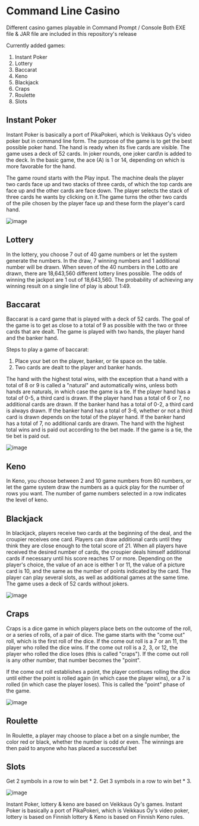# Command Line Casino
Different casino games playable in Command Prompt / Console
Both EXE file & JAR file are included in this repository's release

Currently added games:
  1. Instant Poker
  2. Lottery
  3. Baccarat
  4. Keno
  5. Blackjack
  6. Craps
  7. Roulette
  8. Slots
  
## Instant Poker

Instant Poker is basically a port of PikaPokeri, which is Veikkaus Oy's video poker but in command line form. The purpose of the game is to get the best possible poker hand. The hand is ready when its five cards are visible. The game uses a deck of 52 cards. In joker rounds, one joker card\n is added to the deck. In the basic game, the ace (A) is 1 or 14, depending on which is more favorable for the hand.

The game round starts with the Play input. The machine deals the player two cards face up and two stacks of three cards, of which the top cards are face up and the other cards are face down. The player selects the stack of three cards he wants by clicking on it.The game turns the other two cards of the pile chosen by the player face up and these form the player's card hand.

  ![image](https://user-images.githubusercontent.com/72817588/210278865-b334b802-4b7f-4a88-9b3f-b5fa1df0d773.png)

## Lottery

In the lottery, you choose 7 out of 40 game numbers or let the system generate the numbers. In the draw, 7 winning numbers and 1 additional number will be drawn. When seven of the 40 numbers in the Lotto are drawn, there are 18,643,560 different lottery lines possible. The odds of winning the jackpot are 1 out of 18,643,560. The probability of achieving any winning result on a single line of play is about 1:49.

## Baccarat

Baccarat is a card game that is played with a deck of 52 cards. The goal of the game is to get as close to a total of 9 as possible with the two or three cards that are dealt. The game is played with two hands, the player hand and the banker hand.

Steps to play a game of baccarat:
1. Place your bet on the player, banker, or tie space on the table.
2. Two cards are dealt to the player and banker hands. 

The hand with the highest total wins, with the exception that a hand with a total of 8 or 9 is called a "natural" and automatically wins, unless both hands are naturals, in which case the game is a tie. If the player hand has a total of 0-5, a third card is drawn. If the player hand has a total of 6 or 7, no additional cards are drawn. If the banker hand has a total of 0-2, a third card is always drawn. If the banker hand has a total of 3-6, whether or not a third card is drawn depends on the total of the player hand. If the banker hand has a total of 7, no additional cards are drawn. The hand with the highest total wins and is paid out according to the bet made. If the game is a tie, the tie bet is paid out.

![image](https://user-images.githubusercontent.com/72817588/210279171-df9071b4-c4bd-4a62-b0cd-b6f115f119ee.png)

## Keno

In Keno, you choose between 2 and 10 game numbers from 80 numbers, or let the game system draw the numbers as a quick play for the number of rows you want. The number of game numbers selected in a row indicates the level of keno.

## Blackjack

In blackjack, players receive two cards at the beginning of the deal, and the croupier receives one card. Players can draw additional cards until they think they are close enough to the total score of 21. When all players have received the desired number of cards, the croupier deals himself additional cards if necessary until his score reaches 17 or more. Depending on the player's choice, the value of an ace is either 1 or 11, the value of a picture card is 10, and the same as the number of points indicated by the card. The player can play several slots, as well as additional games at the same time. The game uses a deck of 52 cards without jokers.

![image](https://user-images.githubusercontent.com/72817588/210279300-e10edda7-9c95-4ad1-af37-a38d0861055b.png)

## Craps

Craps is a dice game in which players place bets on the outcome of the roll, or a series of rolls, of a pair of dice. The game starts with the "come out" roll, which is the first roll of the dice. If the come out roll is a 7 or an 11, the player who rolled the dice wins. If the come out roll is a 2, 3, or 12, the player who rolled the dice loses (this is called "craps"). If the come out roll is any other number, that number becomes the "point".

If the come out roll establishes a point, the player continues rolling the dice until either the point is rolled again (in which case the player wins), or a 7 is rolled (in which case the player loses). This is called the "point" phase of the game.

![image](https://user-images.githubusercontent.com/72817588/210279337-90085e2a-aa51-4367-9ecf-451faee3a904.png)

## Roulette

In Roulette, a player may choose to place a bet on a single number, the color red or black, whether the number is odd or even. The winnings are then paid to anyone who has placed a successful bet

## Slots

Get 2 symbols in a row to win bet * 2. 
Get 3 symbols in a row to win bet * 3.

![image](https://user-images.githubusercontent.com/72817588/210279466-80e0d27a-859c-4d02-82ec-10d868a9e0b5.png)


Instant Poker, lottery & keno are based on Veikkaus Oy's games. Instant Poker is basically a port of PikaPokeri, which is Veikkaus Oy's video poker, lottery is based on Finnish lottery & Keno is based on Finnish Keno rules.
